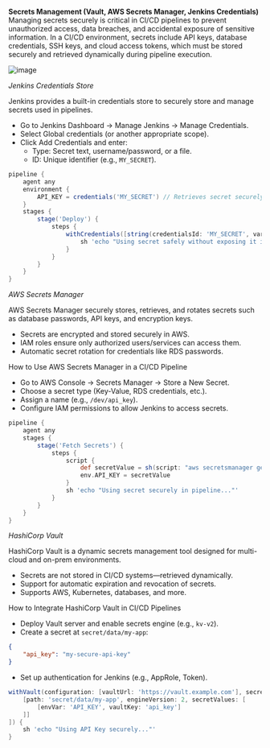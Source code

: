 **Secrets Management (Vault, AWS Secrets Manager, Jenkins Credentials)**
Managing secrets securely is critical in CI/CD pipelines to prevent unauthorized access, data breaches, and accidental exposure of sensitive information. 
In a CI/CD environment, secrets include API keys, database credentials, SSH keys, and cloud access tokens, which must be stored securely and retrieved dynamically during pipeline execution.


![image](https://github.com/user-attachments/assets/7068e95a-2f68-4096-ae04-fd1166ec2b1e)

*Jenkins Credentials Store*

Jenkins provides a built-in credentials store to securely store and manage secrets used in pipelines.
- Go to Jenkins Dashboard → Manage Jenkins → Manage Credentials.
- Select Global credentials (or another appropriate scope).
- Click Add Credentials and enter:
  - Type: Secret text, username/password, or a file.
  - ID: Unique identifier (e.g., `MY_SECRET`).
```groovy
pipeline {
    agent any
    environment {
        API_KEY = credentials('MY_SECRET') // Retrieves secret securely
    }
    stages {
        stage('Deploy') {
            steps {
                withCredentials([string(credentialsId: 'MY_SECRET', variable: 'SECRET')]) {
                    sh 'echo "Using secret safely without exposing it in logs"'
                }
            }
        }
    }
}
```

*AWS Secrets Manager*

AWS Secrets Manager securely stores, retrieves, and rotates secrets such as database passwords, API keys, and encryption keys.
- Secrets are encrypted and stored securely in AWS.
- IAM roles ensure only authorized users/services can access them.
- Automatic secret rotation for credentials like RDS passwords.

How to Use AWS Secrets Manager in a CI/CD Pipeline
- Go to AWS Console → Secrets Manager → Store a New Secret.
- Choose a secret type (Key-Value, RDS credentials, etc.).
- Assign a name (e.g., `/dev/api_key`).
- Configure IAM permissions to allow Jenkins to access secrets.
```groovy
pipeline {
    agent any
    stages {
        stage('Fetch Secrets') {
            steps {
                script {
                    def secretValue = sh(script: "aws secretsmanager get-secret-value --secret-id /dev/api_key --query SecretString --output text", returnStdout: true).trim()
                    env.API_KEY = secretValue
                }
                sh 'echo "Using secret securely in pipeline..."'
            }
        }
    }
}
```

*HashiCorp Vault*

HashiCorp Vault is a dynamic secrets management tool designed for multi-cloud and on-prem environments.
- Secrets are not stored in CI/CD systems—retrieved dynamically.
- Support for automatic expiration and revocation of secrets.
- Supports AWS, Kubernetes, databases, and more.

How to Integrate HashiCorp Vault in CI/CD Pipelines
- Deploy Vault server and enable secrets engine (e.g., `kv-v2`).
- Create a secret at `secret/data/my-app`:
```json
{
    "api_key": "my-secure-api-key"
}
```
- Set up authentication for Jenkins (e.g., AppRole, Token).
```groovy
withVault(configuration: [vaultUrl: 'https://vault.example.com'], secrets: [
    [path: 'secret/data/my-app', engineVersion: 2, secretValues: [
        [envVar: 'API_KEY', vaultKey: 'api_key']
    ]]
]) {
    sh 'echo "Using API Key securely..."'
}
```
